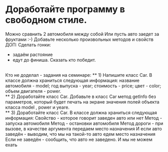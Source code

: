 # Доработайте программу в свободном стиле.
Можно сравнить 2 автомобиля между собой
Или пусть авто заедет за фруктами :-)
Добавьте несколько произвольных методов и свойств
<br>
ДОП: Сделать гонки:
- задаём растояние
- едут до финиша.
Сказать кто победит.

<br>
Кто не доделал - задания на семинаре:
** 1) Напишите класс Car.
В классе должна храниться следующая информация:
название автомобиля - model;
год выпуска - year;
стоимость - price;
цвет - color;
объем двигателя - power.
<br>
** 2) Доработайте класс Car.
Добавьте в класс Car метод getInfo без параметров, который будет печать на экране значения полей объекта класса model , power и yeare.
<br>
** 3) Доработайте класс Car.
В классе должна храниться следующая информация:
Свойство - которое говорит заведен авто или нет
Метод - запуска автомобиля
Метод - остановки автомобиля
Метод дороги - при вызове, в качестве аргумента передаем место назначения
И если авто заведён - выводим, что мы на такой-то авто едем место назначения
Если не заведён - сообщить, что авто не заведено. И мы не можем ехать
